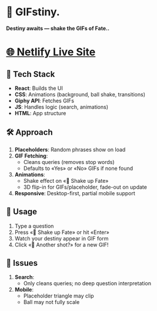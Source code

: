 # 🔮 GIFstiny.

**Destiny awaits — shake the GIFs of Fate..**

# [🌐 Netlify Live Site](https://dulcet-moonbeam-ef95c3.netlify.app/)

## 🎨 Tech Stack

- **React**: Builds the UI
- **CSS**: Animations (background, ball shake, transitions)
- **Giphy API**: Fetches GIFs
- **JS**: Handles logic (search, animations)
- **HTML**: App structure

## 🛠️ Approach

1. **Placeholders**: Random phrases show on load
2. **GIF Fetching**: 
   - Cleans queries (removes stop words)
   - Defaults to «Yes» or «No» GIFs if none found
3. **Animations**: 
   - Shake effect on «🎱 Shake up Fate»
   - 3D flip-in for GIFs/placeholder, fade-out on update
4. **Responsive**: Desktop-first, partial mobile support

## 📖 Usage

1. Type a question
2. Press «🎱 Shake up Fate» or hit «Enter»
3. Watch your destiny appear in GIF form
4. Click «🎲 Another shot?» for a new GIF!

## 🧐 Issues

1. **Search**: 
   - Only cleans queries; no deep question interpretation
2. **Mobile**: 
   - Placeholder triangle may clip
   - Ball may not fully scale